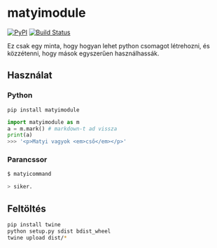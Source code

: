 # matyimodule
[![PyPI](https://img.shields.io/pypi/v/matyimodule.svg)](https://pypi.python.org/pypi/matyimodule)
[![Build Status](https://travis-ci.org/MatyiFKBT/matyimodule.svg?branch=master)](https://travis-ci.org/MatyiFKBT/matyimodule)

Ez csak egy minta, hogy hogyan lehet python csomagot létrehozni, és
közzétenni, hogy mások egyszerűen használhassák.
## Használat
### Python
`pip install matyimodule`
``` python
import matyimodule as m
a = m.mark() # markdown-t ad vissza
print(a)
>>> '<p>Matyi vagyok <em>cső</em></p>'
```
### Parancssor
``` bash
$ matyicommand

> siker.
```
## Feltöltés
```bash
pip install twine
python setup.py sdist bdist_wheel
twine upload dist/*
```